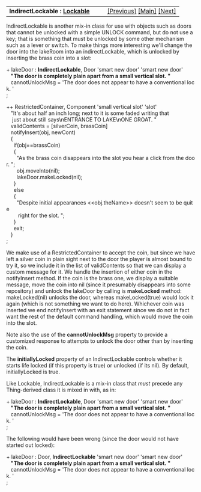 ---
---
<table width="100%" data-border="0" data-cellspacing="0"
data-cellpadding="3" data-bgcolor="#C0C0C0">
<colgroup>
<col style="width: 50%" />
<col style="width: 50%" />
</colgroup>
<tbody>
<tr>
<td style="text-align: left;"><strong>IndirectLockable : <a
href="lockable.html">Lockable</a><br />
</strong></td>
<td style="text-align: right;"><a href="lockable.html">[Previous]</a> <a
href="generalintroduction.html">[Main]</a> <a
href="keyedcontainer.html">[Next]</a></td>
</tr>
</tbody>
</table>

  
IndirectLockable is another mix-in class for use with objects such as
doors that cannot be unlocked with a simple UNLOCK command, but do not
use a key; that is something that must be unlocked by some other
mechanism such as a lever or switch. To make things more interesting
we'll change the door into the lakeRoom into an indirectLockable, which
is unlocked by inserting the brass coin into a slot:  
  
+ lakeDoor : **IndirectLockable**, Door 'smart new door' 'smart new door'  
   **"The door is completely plain apart from a small vertical slot. "**  
   cannotUnlockMsg = 'The door does not appear to have a conventional lock. '  
;  
  
++ RestrictedContainer, Component 'small vertical slot' 'slot'  
   "It's about half an inch long; next to it is some faded writing that  
    just about still says\nENTRANCE TO LAKE\nONE GROAT. "  
   validContents = \[silverCoin, brassCoin\]  
   notifyInsert(obj, newCont)  
   {  
     if(obj==brassCoin)  
     {  
       "As the brass coin disappears into the slot you hear a click from the door. ";  
       obj.moveInto(nil);  
       lakeDoor.makeLocked(nil);  
     }  
     else  
     {  
       "Despite initial appearances \<\<obj.theName\>\> doesn't seem to be quite  
        right for the slot. ";         
     }  
     exit;  
   }  
;  
  
We make use of a RestrictedContainer to accept the coin, but since we
have left a silver coin in plain sight next to the door the player is
almost bound to try it, so we include it in the list of validContents so
that we can display a custom message for it. We handle the insertion of
either coin in the notifyInsert method. If the coin is the brass one, we
display a suitable message, move the coin into nil (since it presumably
disappears into some repository) and unlock the lakeDoor by calling is
**makeLocked** method: makeLocked(nil) unlocks the door, whereas
makeLocked(true) would lock it again (which is not something we want to
do here). Whichever coin was inserted we end notifyInsert with an exit
statement since we do not in fact want the rest of the default command
handling, which would move the coin into the slot.  
  
Note also the use of the **cannotUnlockMsg** property to provide a
customized response to attempts to unlock the door other than by
inserting the coin.  
  
The **initiallyLocked** property of an IndirectLockable controls whether
it starts life locked (if this property is true) or unlocked (if its
nil). By default, initiallyLocked is true.  
  
Like Lockable, IndirectLockable is a mix-in class that *must* precede
any Thing-derived class it is mixed in with, as in:  
  
+ lakeDoor : **IndirectLockable**, Door 'smart new door' 'smart new door'  
   **"The door is completely plain apart from a small vertical slot. "**  
   cannotUnlockMsg = 'The door does not appear to have a conventional lock. '  
;  
  
The following would have been wrong (since the door would not have
started out locked):  
  
+ lakeDoor : Door, **IndirectLockable** 'smart new door' 'smart new door'  
   **"The door is completely plain apart from a small vertical slot. "**  
   cannotUnlockMsg = 'The door does not appear to have a conventional lock. '  
;  
  
  
